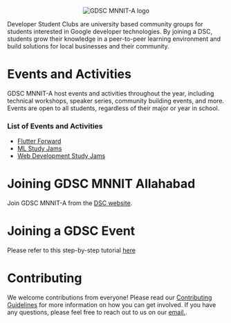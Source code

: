 <p align="center"> 
<img src="https://user-images.githubusercontent.com/77530596/229812465-87893a77-7239-4f53-babc-399329d025c3.png" alt="GDSC MNNIT-A logo" />
</p>



Developer Student Clubs are university based community groups for students interested in Google developer technologies. By joining a DSC, students grow their knowledge in a peer-to-peer learning environment and build solutions for local businesses and their community.

# Events and Activities

GDSC MNNIT-A host events and activities throughout the year, including technical workshops, speaker series, community building events, and more. Events are open to all students, regardless of their major or year in school.

### List of Events and Activities

- [Flutter Forward](https://github.com/gdsc-mnnita/Flutter-Forward)
- [ML Study Jams](https://github.com/gdsc-mnnita/ML-Study-Jams)
- [Web Development Study Jams](https://github.com/gdsc-mnnita/Web-Development-Study-Jams)

# Joining GDSC MNNIT Allahabad

Join GDSC MNNIT-A from the [DSC website](https://gdsc.community.dev/motilal-nehru-national-institute-of-technology-nit-allahabad/).

# Joining a GDSC Event

Please refer to this step-by-step tutorial [here](https://drive.google.com/file/d/1c8Tim2lGznmMTYzSEoFcV8mIp018S7mP/view?usp=sharing)

# Contributing

We welcome contributions from everyone! Please read our [Contributing Guidelines](CONTRIBUTING.md) for more information on how you can get involved. If you have any questions, please feel free to reach out to us on our [email.](gdsc.mnnit@gmail.com).
